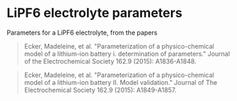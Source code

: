 # LiPF6 electrolyte parameters

Parameters for a LiPF6 electrolyte, from the papers

> Ecker, Madeleine, et al. "Parameterization of a physico-chemical model of a lithium-ion battery i. determination of parameters." Journal of the Electrochemical Society 162.9 (2015): A1836-A1848.

>Ecker, Madeleine, et al. "Parameterization of a physico-chemical model of a lithium-ion battery II. Model validation." Journal of The Electrochemical Society 162.9 (2015): A1849-A1857.